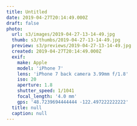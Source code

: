 ```yaml
---
title: Untitled
date: 2019-04-27T20:14:49.000Z
draft: false
photo:
  url: s3/images/2019-04-27-13-14-49.jpg
  thumb: s3/thumbs/2019-04-27-13-14-49.jpg
  preview: s3/previews/2019-04-27-13-14-49.jpg
  created: 2019-04-27T20:14:49.000Z
  exif:
    make: Apple
    model: 'iPhone 7'
    lens: 'iPhone 7 back camera 3.99mm f/1.8'
    iso: 20
    aperture: 1.8
    shutter_speed: 1/1041
    focal_length: '4.0 mm'
    gps: '48.7239694444444 -122.497222222222'
  title: null
  caption: null
---
```

